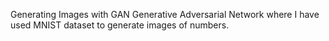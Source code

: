 Generating Images with GAN Generative Adversarial Network where I have used MNIST dataset to generate images of numbers.  

